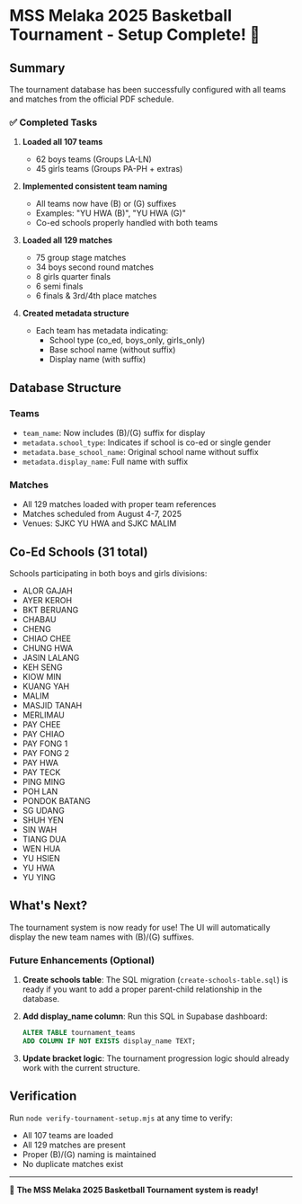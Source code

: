 # MSS Melaka 2025 Basketball Tournament - Setup Complete! 🏀

## Summary

The tournament database has been successfully configured with all teams and matches from the official PDF schedule.

### ✅ Completed Tasks

1. **Loaded all 107 teams**
   - 62 boys teams (Groups LA-LN)
   - 45 girls teams (Groups PA-PH + extras)

2. **Implemented consistent team naming**
   - All teams now have (B) or (G) suffixes
   - Examples: "YU HWA (B)", "YU HWA (G)"
   - Co-ed schools properly handled with both teams

3. **Loaded all 129 matches**
   - 75 group stage matches
   - 34 boys second round matches
   - 8 girls quarter finals
   - 6 semi finals
   - 6 finals & 3rd/4th place matches

4. **Created metadata structure**
   - Each team has metadata indicating:
     - School type (co_ed, boys_only, girls_only)
     - Base school name (without suffix)
     - Display name (with suffix)

## Database Structure

### Teams
- `team_name`: Now includes (B)/(G) suffix for display
- `metadata.school_type`: Indicates if school is co-ed or single gender
- `metadata.base_school_name`: Original school name without suffix
- `metadata.display_name`: Full name with suffix

### Matches
- All 129 matches loaded with proper team references
- Matches scheduled from August 4-7, 2025
- Venues: SJKC YU HWA and SJKC MALIM

## Co-Ed Schools (31 total)

Schools participating in both boys and girls divisions:
- ALOR GAJAH
- AYER KEROH  
- BKT BERUANG
- CHABAU
- CHENG
- CHIAO CHEE
- CHUNG HWA
- JASIN LALANG
- KEH SENG
- KIOW MIN
- KUANG YAH
- MALIM
- MASJID TANAH
- MERLIMAU
- PAY CHEE
- PAY CHIAO
- PAY FONG 1
- PAY FONG 2
- PAY HWA
- PAY TECK
- PING MING
- POH LAN
- PONDOK BATANG
- SG UDANG
- SHUH YEN
- SIN WAH
- TIANG DUA
- WEN HUA
- YU HSIEN
- YU HWA
- YU YING

## What's Next?

The tournament system is now ready for use! The UI will automatically display the new team names with (B)/(G) suffixes.

### Future Enhancements (Optional)

1. **Create schools table**: The SQL migration (`create-schools-table.sql`) is ready if you want to add a proper parent-child relationship in the database.

2. **Add display_name column**: Run this SQL in Supabase dashboard:
   ```sql
   ALTER TABLE tournament_teams 
   ADD COLUMN IF NOT EXISTS display_name TEXT;
   ```

3. **Update bracket logic**: The tournament progression logic should already work with the current structure.

## Verification

Run `node verify-tournament-setup.mjs` at any time to verify:
- All 107 teams are loaded
- All 129 matches are present
- Proper (B)/(G) naming is maintained
- No duplicate matches exist

---

🎉 **The MSS Melaka 2025 Basketball Tournament system is ready!**